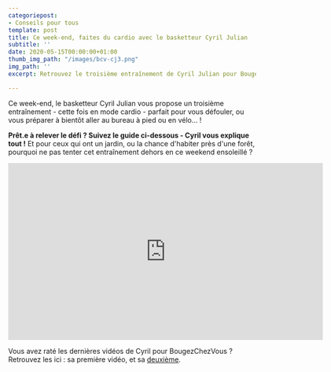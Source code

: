 ```yaml
---
categoriepost:
- Conseils pour tous
template: post
title: Ce week-end, faites du cardio avec le basketteur Cyril Julian
subtitle: ''
date: 2020-05-15T00:00:00+01:00
thumb_img_path: "/images/bcv-cj3.png"
img_path: ''
excerpt: Retrouvez le troisième entraînement de Cyril Julian pour BougezChezVous !

---
```

Ce week-end, le basketteur Cyril Julian vous propose un troisième entraînement - cette fois en mode cardio - parfait pour vous défouler, ou vous préparer à bientôt aller au bureau à pied ou en vélo... !

**Prêt.e à relever le défi ? Suivez le guide ci-dessous - Cyril vous explique tout !** Et pour ceux qui ont un jardin, ou la chance d'habiter près d'une forêt, pourquoi ne pas tenter cet entraînement dehors en ce weekend ensoleillé ? 

<body>
<iframe src="https://player.vimeo.com/video/418832941?loop=1" width="640" height="360" frameborder="0" allow="autoplay; fullscreen" allowfullscreen></iframe>
</body>

Vous avez raté les dernières vidéos de Cyril pour BougezChezVous ? Retrouvez les ici : sa première vidéo, et sa [deuxième](https://bougezchezvous.fr/posts/essayez-le-deuxi%C3%A8me-entra%C3%AEnement-du-basketteur-cyril-julian/). 